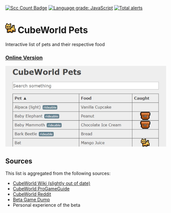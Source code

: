 [![Scc Count Badge](https://sloc.xyz/github/klemek/cubeworld-pets/?category=code)](https://github.com/boyter/scc/#badges-beta)
[![Language grade: JavaScript](https://img.shields.io/lgtm/grade/javascript/g/Klemek/cubeworld-pets.svg?logo=lgtm&logoWidth=18)](https://lgtm.com/projects/g/Klemek/cubeworld-pets/context:javascript)
[![Total alerts](https://img.shields.io/lgtm/alerts/g/Klemek/cubeworld-pets.svg?logo=lgtm&logoWidth=18)](https://lgtm.com/projects/g/Klemek/cubeworld-pets/alerts/)

# ![](favicon/favicon-32x32.png) CubeWorld Pets
Interactive list of pets and their respective food

### [Online Version](https://klemek.github.io/cubeworld-pets/)

![preview](img/preview.jpg)

## Sources

This list is aggregated from the following sources:

* [CubeWorld Wiki (slightly out of date)](https://cubeworld.gamepedia.com/Pet_Food)
* [CubeWorld ProGameGuide](https://progameguides.com/cube-world/cube-world-pets-guide/)
* [CubeWorld Reddit](https://www.reddit.com/r/cubeworld)
* [Beta Game Dump](https://gist.github.com/Andoryuuta/e6bde7421dce393952b7071ba8c010ce)
* Personal experience of the beta
